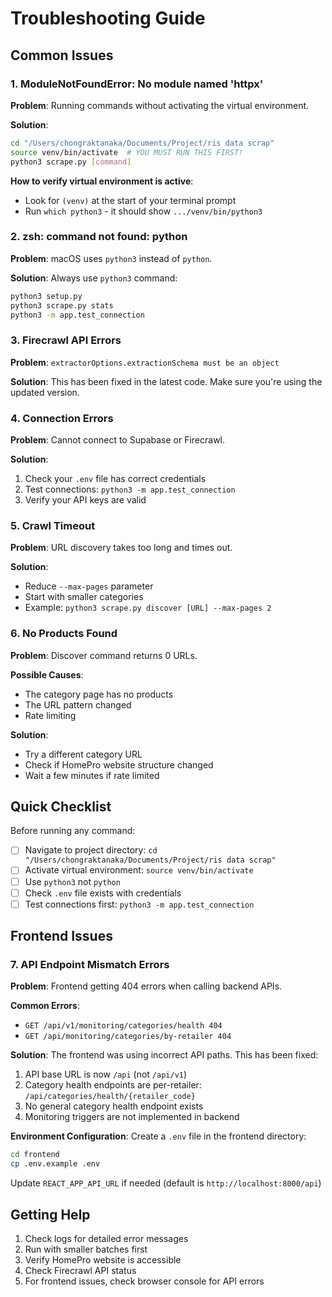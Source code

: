 # Troubleshooting Guide

## Common Issues

### 1. ModuleNotFoundError: No module named 'httpx'

**Problem**: Running commands without activating the virtual environment.

**Solution**:
```bash
cd "/Users/chongraktanaka/Documents/Project/ris data scrap"
source venv/bin/activate  # YOU MUST RUN THIS FIRST!
python3 scrape.py [command]
```

**How to verify virtual environment is active**:
- Look for `(venv)` at the start of your terminal prompt
- Run `which python3` - it should show `.../venv/bin/python3`

### 2. zsh: command not found: python

**Problem**: macOS uses `python3` instead of `python`.

**Solution**: Always use `python3` command:
```bash
python3 setup.py
python3 scrape.py stats
python3 -m app.test_connection
```

### 3. Firecrawl API Errors

**Problem**: `extractorOptions.extractionSchema must be an object`

**Solution**: This has been fixed in the latest code. Make sure you're using the updated version.

### 4. Connection Errors

**Problem**: Cannot connect to Supabase or Firecrawl.

**Solution**:
1. Check your `.env` file has correct credentials
2. Test connections: `python3 -m app.test_connection`
3. Verify your API keys are valid

### 5. Crawl Timeout

**Problem**: URL discovery takes too long and times out.

**Solution**:
- Reduce `--max-pages` parameter
- Start with smaller categories
- Example: `python3 scrape.py discover [URL] --max-pages 2`

### 6. No Products Found

**Problem**: Discover command returns 0 URLs.

**Possible Causes**:
- The category page has no products
- The URL pattern changed
- Rate limiting

**Solution**:
- Try a different category URL
- Check if HomePro website structure changed
- Wait a few minutes if rate limited

## Quick Checklist

Before running any command:
- [ ] Navigate to project directory: `cd "/Users/chongraktanaka/Documents/Project/ris data scrap"`
- [ ] Activate virtual environment: `source venv/bin/activate`
- [ ] Use `python3` not `python`
- [ ] Check `.env` file exists with credentials
- [ ] Test connections first: `python3 -m app.test_connection`

## Frontend Issues

### 7. API Endpoint Mismatch Errors

**Problem**: Frontend getting 404 errors when calling backend APIs.

**Common Errors**:
- `GET /api/v1/monitoring/categories/health 404`
- `GET /api/monitoring/categories/by-retailer 404`

**Solution**: 
The frontend was using incorrect API paths. This has been fixed:
1. API base URL is now `/api` (not `/api/v1`)
2. Category health endpoints are per-retailer: `/api/categories/health/{retailer_code}`
3. No general category health endpoint exists
4. Monitoring triggers are not implemented in backend

**Environment Configuration**:
Create a `.env` file in the frontend directory:
```bash
cd frontend
cp .env.example .env
```

Update `REACT_APP_API_URL` if needed (default is `http://localhost:8000/api`)

## Getting Help

1. Check logs for detailed error messages
2. Run with smaller batches first
3. Verify HomePro website is accessible
4. Check Firecrawl API status
5. For frontend issues, check browser console for API errors